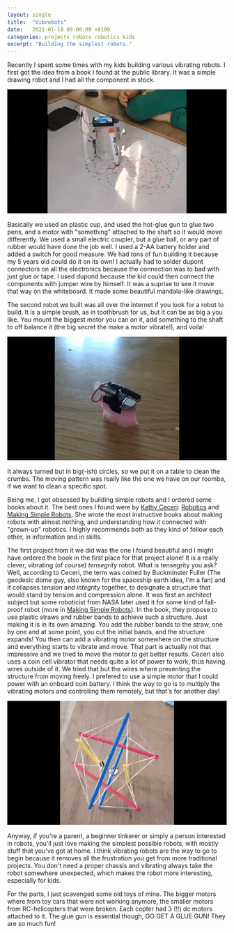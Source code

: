 ```yaml
---
layout: single
title:  "Vibrobots"
date:   2021-01-18 09:00:00 +0100
categories: projects robots robotics kids
excerpt: "Building the simplest robots." 
---
```


Recently I spent some times with my kids building various vibrating robots. I first got the idea from a book I found at the public library.
It was a simple drawing robot and I had all the component in stock.

![Drawing Bot](/assets/images/drawingbot.gif)

Basically we used an plastic cup, and used the hot-glue gun to glue two pens, and a motor with "something" attached to the shaft so it would move differently. We used a small electric coupler, but a glue ball, or any part of rubber would have done the job well.
I used a 2-AA battery holder and added a switch for good measure. We had tons of fun building it because my 5 years old could do it on its own! I actually had to solder dupont connectors on all the electronics because the connection was to bad with just glue or tape. I used dupond because the kid could then connect the components with jumper wire by himself. It was a suprise to see it move that way on the whiteboard. It made some beautiful mandala-like drawings.

The second robot we built was all over the internet if you look for a robot to build. It is a simple brush, as in toothbrush for us, but it can be as big a you like. You mount the biggest motor you can on it, add something to the shaft to off balance it (the big secret the make a motor vibrate!), and voila!

![Brush Bot](/assets/images/brushbot.gif)

It always turned but in big(-ish) circles, so we put it on a table to clean the crumbs. The moving pattern was really like the one we have on our roomba, if we want to clean a specific spot.

Being me, I got obsessed by building simple robots and I ordered some books about it. The best ones I found were by [Kathy Ceceri](https://www.kathyceceri.com/): [Robotics](https://www.amazon.com/gp/product/B009093LZS/ref=dbs_a_def_rwt_hsch_vapi_tkin_p1_i1) and [Making Simple Robots](https://www.amazon.com/gp/product/B00U1VU2AQ/ref=dbs_a_def_rwt_hsch_vapi_tkin_p1_i6). She wrote the most instructive books about making robots with almost nothing, and understanding how it connected with "grown-up" robotics. I highly recommends both as they kind of follow each other, in information and in skills.

The first project from it we did was the one I found beautiful and I might have ordered the book in the first place for that project alone!
It is a really clever, vibrating (of course) _tensegrity_ robot. What is tensegrity you ask? Well, according to Ceceri, the term was coined by Buckminster Fuller (The geodesic dome guy, also known for the spaceship earth idea, I'm a fan) and it collapses _tension_ and _integrity_ together, to designate a structure that would stand by tension and compression alone. It was first an architect subject but some roboticist from NASA later used it for some kind of fall-proof robot (more in [Making Simple Robots](https://www.amazon.com/gp/product/B00U1VU2AQ/ref=dbs_a_def_rwt_hsch_vapi_tkin_p1_i6)). In the book, they propose to use plastic straws and rubber bands to achieve such a structure. Just making it is in its own amazing. You add the rubber bands to the straw, one by one and at some point, you cut the initial bands, and the structure expands! You then can add a vibrating motor somewhere on the structure and everything starts to vibrate and move. That part is actually not that impressive and we tried to move the motor to get better results. Ceceri also uses a coin cell vibrator that needs quite a lot of power to work, thus having wires outside of it. We tried that but the wires where preventing the structure from moving freely. I prefered to use a simple motor that I could power with an onboard coin battery. I think the way to go is to multiply the vibrating motors and controlling them remotely, but that's for another day!

![Brush Bot](/assets/images/tensegrity.gif)

Anyway, if you're a parent, a beginner tinkerer or simply a person interested in robots, you'll just love making the simplest possible robots, with mostly stuff that you've got at home. I think vibrating robots are the way to go to begin because it removes all the frustration you get from more traditional projects. You don't need a proper chassis and vibrating always take the robot somewhere unexpected, which makes the robot more interesting, especially for kids.

For the parts, I just scavenged some old toys of mine. The bigger motors where from toy cars that were not working anymore, the smaller motors from RC-helicopters that were broken. Each copter had 3 (!!) dc motors attached to it. 
The glue gun is essential though, GO GET A GLUE GUN! They are so much fun!
